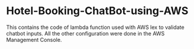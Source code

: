 # Hotel-Booking-ChatBot-using-AWS
This contains the code of lambda function used with AWS lex to validate chatbot inputs.
All the other configuration were done in the AWS Management Console.
